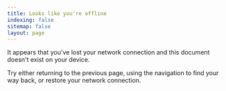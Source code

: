 ```yaml
---
title: Looks like you're offline
indexing: false
sitemap: false
layout: page
---
```


It appears that you've lost your network connection and this document doesn't exist on your device.

Try either returning to the previous page, using the navigation to find your way back, or restore your network connection.
